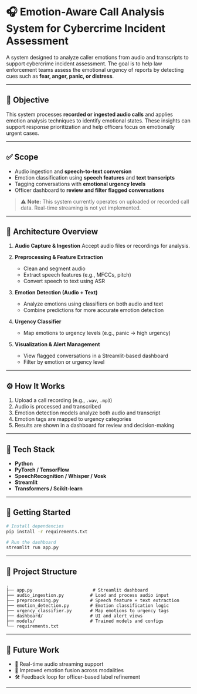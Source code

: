 
# 🎧 Emotion-Aware Call Analysis System for Cybercrime Incident Assessment

A system designed to analyze caller emotions from audio and transcripts to support cybercrime incident assessment. The goal is to help law enforcement teams assess the emotional urgency of reports by detecting cues such as **fear, anger, panic, or distress**.

---

## 📌 Objective

This system processes **recorded or ingested audio calls** and applies emotion analysis techniques to identify emotional states. These insights can support response prioritization and help officers focus on emotionally urgent cases.

---

## ✅ Scope

* Audio ingestion and **speech-to-text conversion**
* Emotion classification using **speech features** and **text transcripts**
* Tagging conversations with **emotional urgency levels**
* Officer dashboard to **review and filter flagged conversations**

> ⚠️ **Note:** This system currently operates on uploaded or recorded call data. Real-time streaming is not yet implemented.

---

## 🧠 Architecture Overview

1. **Audio Capture & Ingestion**
   Accept audio files or recordings for analysis.

2. **Preprocessing & Feature Extraction**

   * Clean and segment audio
   * Extract speech features (e.g., MFCCs, pitch)
   * Convert speech to text using ASR

3. **Emotion Detection (Audio + Text)**

   * Analyze emotions using classifiers on both audio and text
   * Combine predictions for more accurate emotion detection

4. **Urgency Classifier**

   * Map emotions to urgency levels (e.g., panic → high urgency)

5. **Visualization & Alert Management**

   * View flagged conversations in a Streamlit-based dashboard
   * Filter by emotion or urgency level

---

## ⚙️ How It Works

1. Upload a call recording (e.g., `.wav`, `.mp3`)
2. Audio is processed and transcribed
3. Emotion detection models analyze both audio and transcript
4. Emotion tags are mapped to urgency categories
5. Results are shown in a dashboard for review and decision-making

---

## 🧪 Tech Stack

* **Python**
* **PyTorch / TensorFlow**
* **SpeechRecognition / Whisper / Vosk**
* **Streamlit**
* **Transformers / Scikit-learn**

---

## 🚀 Getting Started

```bash
# Install dependencies
pip install -r requirements.txt

# Run the dashboard
streamlit run app.py
```

---

## 📁 Project Structure

```
.
├── app.py                       # Streamlit dashboard
├── audio_ingestion.py          # Load and process audio input
├── preprocessing.py            # Speech feature + text extraction
├── emotion_detection.py        # Emotion classification logic
├── urgency_classifier.py       # Map emotions to urgency tags
├── dashboard/                  # UI and alert views
├── models/                     # Trained models and configs
└── requirements.txt
```

---

## 🧭 Future Work

* 🔄 Real-time audio streaming support
* 🧠 Improved emotion fusion across modalities
* 🛠️ Feedback loop for officer-based label refinement

---
